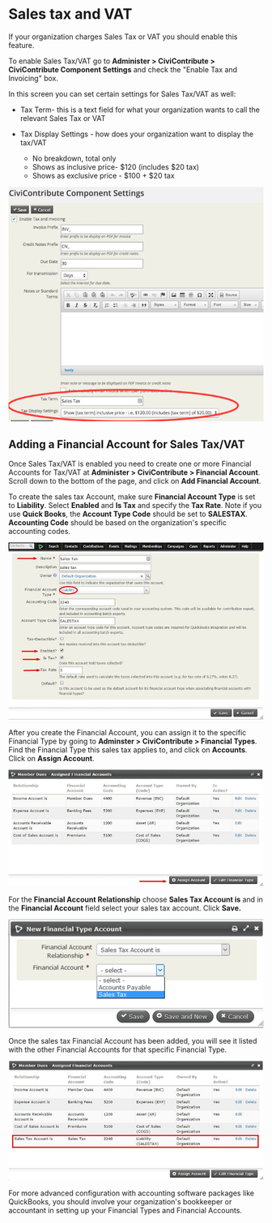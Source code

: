 Sales tax and VAT
=================

If your organization charges Sales Tax or VAT you should enable
this feature.

To enable Sales Tax/VAT go to
**Administer > CiviContribute > CiviContribute Component Settings** and check
the "Enable Tax and Invoicing" box.

In this screen you can set certain settings for Sales Tax/VAT as well:

-   Tax Term- this is a text field for what your organization wants to call
the relevant Sales Tax or VAT

-   Tax Display Settings - how does your organization want to display the
tax/VAT

    -   No breakdown, total only
    -   Shows as inclusive price- $120 (includes $20 tax)
    -   Shows as exclusive price - $100 + $20 tax  

![image](../img/enable_tax_fields.png)

Adding a Financial Account for Sales Tax/VAT
---------------------------------------------

Once Sales Tax/VAT is enabled you need to create one or more Financial
Accounts for Tax/VAT at **Administer > CiviContribute > Financial
Account**. Scroll down to the bottom of the page, and click on **Add
Financial Account**.

To create the sales tax Account, make sure **Financial Account Type** is
set to **Liability**. Select **Enabled** and **Is Tax** and specify the
**Tax Rate**. Note if you use **Quick Books**, the **Account Type Code**
should be set to **SALESTAX**. **Accounting Code** should be based on the
organization's specific accounting codes.

![image](../img/salestaxaccount4.jpg)

After you create the Financial Account, you can assign it to the
specific Financial Type by going to **Adminster > CiviContribute >
Financial Types**.  Find the Financial Type this sales tax applies to,
and click on **Accounts**. Click on **Assign Account**.

![image](../img/assignaccount2.jpg)

For the **Financial Account Relationship** choose **Sales Tax Account is**
and in the **Financial Account** field select your sales tax account.
Click **Save.**

![image](../img/civicontribute-sales-tax-add-account.png)

Once the sales tax Financial Account has been added, you will see it
listed with the other Financial Accounts for that specific Financial
Type.

![image](../img/salestaxadded2.jpg)

For more advanced configuration with accounting software packages like
QuickBooks, you should involve your organization's bookkeeper or
accountant in setting up your Financial Types and Financial Accounts.
